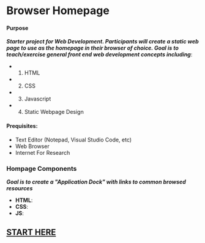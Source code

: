 # Browser Homepage

 
#### **Purpose**
***Starter project for Web Development. Participants will create a static web page to use as the homepage in their browser of choice. Goal is to teach/exercise general front end web development concepts including***: 
- 1) HTML
- 2) CSS
- 3) Javascript
- 4) Static Webpage Design

#### **Prequisites**:
- Text Editor (Notepad, Visual Studio Code, etc)
- Web Browser
- Internet For Research


### Hompage Components
***Goal is to create a "Application Dock" with links to common browsed resources***
* **HTML**:
* **CSS**:
* **JS**: 


## [START HERE](INSTRUCTIONS.md)

